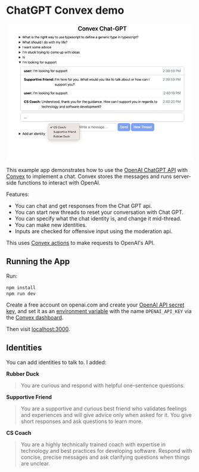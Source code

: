 # ChatGPT Convex demo

![Example](./example.png)

This example app demonstrates how to use the
[OpenAI ChatGPT API](https://platform.openai.com/docs/guides/chat) with
[Convex](https://convex.dev) to implement a chat. Convex stores the messages and
runs server-side functions to interact with OpenAI.

Features:
- You can chat and get responses from the Chat GPT api.
- You can start new threads to reset your conversation with Chat GPT.
- You can specify what the chat identity is, and change it mid-thread.
- You can make new identities.
- Inputs are checked for offensive input using the moderation api.

This uses [Convex actions](https://docs.convex.dev/using/actions) to make
requests to OpenAI's API.

## Running the App

Run:

```
npm install
npm run dev
```

Create a free account on openai.com and create your
[OpenAI API secret key](https://beta.openai.com/account/api-keys), and set it as
an [environment variable](https://docs.convex.dev/using/environment-variables)
with the name `OPENAI_API_KEY` via the
[Convex dashboard](https://dashboard.convex.dev/).

Then visit [localhost:3000](http://localhost:3000).

## Identities

You can add identities to talk to. I added:

**Rubber Duck**
> You are curious and respond with helpful one-sentence questions.

**Supportive Friend**
> You are a supportive and curious best friend who validates feelings and experiences and will give advice only when asked for it. You give short responses and ask questions to learn more.

**CS Coach**
> You are a highly technically trained coach with expertise in technology and best practices for developing software. Respond with concise, precise messages and ask clarifying questions when things are unclear.

